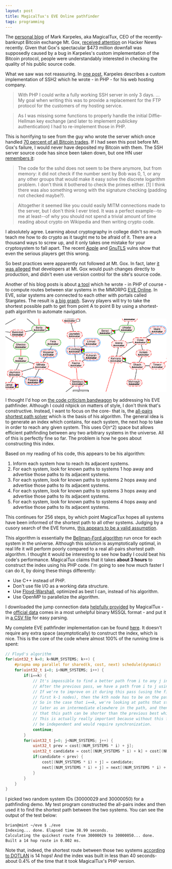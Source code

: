 ```yaml
---
layout: post
title: MagicalTux's EVE Online pathfinder
tags: programming
---
```


The [personal blog](http://blog.magicaltux.net/) of Mark Karpeles, aka MagicalTux, CEO of the recently-bankrupt Bitcoin exchange Mt. Gox, [received attention](https://news.ycombinator.com/item?id=7295932) on Hacker News recently. Given that Gox's spectacular $473 million downfall was supposedly caused by a bug in Karpeles's custom implementation of the Bitcoin protocol, people were understandably interested in checking the quality of his public source code.

What we saw was not reassuring. In [one post](http://blog.magicaltux.net/2010/06/27/php-can-do-anything-what-about-some-ssh/), Karpeles describes a custom implementation of SSH2 which he wrote - in PHP - for his web hosting company. 

> With PHP I could write a fully working SSH server in only 3 days. ... My goal when writing this was to provide a replacement for the FTP protocol for the customers of my hosting service.

> As I was missing some functions to properly handle the initial Diffie-Hellman key exchange (and later to implement publickey authentication) I had to re-implement those in PHP.

This is horrifying to see from the guy who wrote the server which once handled [70 percent of all Bitcoin trades](http://www.wired.com/wiredenterprise/2013/11/mtgox/all/). If I had seen this post before Mt. Gox's failure, I would never have deposited my Bitcoin with them. The SSH server source code has since been taken down, but one HN user [remembers it](https://news.ycombinator.com/item?id=7335178):

> The code for the sshd does not seem to be there anymore, but from memory: it did not check if the number sent by Bob was 0, 1, or any any other groups that would make it easy solve the discrete logarithm problem. I don't think it bothered to check the primes either. [1] I think there was also something wrong with the signature checking (padding not checked maybe?).

> Altogether it seemed like you could easily MITM connections made to the server, but I don't think I ever tried. It was a perfect example--to me at least--of why you should not spend a trivial amount of time reading about crypto on Wikipedia and then writing crypto code.

I absolutely agree. Learning about cryptography in college didn't so much teach me how to do crypto as it taught me to be afraid of it. There are a thousand ways to screw up, and it only takes one mistake for your cryptosystem to fall apart. The recent [Apple](https://www.imperialviolet.org/2014/02/22/applebug.html) and [GnuTLS](http://arstechnica.com/security/2014/03/critical-crypto-bug-leaves-linux-hundreds-of-apps-open-to-eavesdropping/) vulns show that even the serious players get this wrong.

So best practices were apparently not followed at Mt. Gox. In fact, later [it was alleged](http://www.wired.com/wiredenterprise/2014/03/bitcoin-exchange/) that developers at Mt. Gox would push changes directly to production, and didn't even use version control for the site's source code.

Another of his blog posts is about [a tool](http://blog.magicaltux.net/2008/11/30/eve-online-pathfinder/) which he wrote - in PHP of course - to compute routes between star systems in the MMORPG [EVE Online](https://en.wikipedia.org/wiki/Eve_Online). In EVE, solar systems are connected to each other with portals called Stargates. The result is [a big graph](http://evemaps.dotlan.net/). Savvy players will try to take the shortest possible path to get from point A to point B by using a shortest-path algorithm to automate navigation.

![Systems map in EVE Online](/images/eve-systems.png)

I thought I'd hop on [the code criticism bandwagon](https://news.ycombinator.com/item?id=7332391) by addressing his EVE pathfinder. Although I could nitpick on matters of style, I don't think that's constructive. Instead, I want to focus on the core- that is, the [all-pairs shortest path solver](https://en.wikipedia.org/wiki/Shortest_path_problem#All-pairs_shortest_paths) which is the basis of his algorithm. The general idea is to generate an index which contains, for each system, the next hop to take in order to reach any given system. This uses O(n^2) space but allows efficient pathfinding between any two arbitrary systems in the universe. All of this is perfectly fine so far. The problem is how he goes about constructing this index.

Based on my reading of his code, this appears to be his algorithm:

1. Inform each system how to reach its adjacent systems.
2. For each system, look for known paths to systems 1 hop away and advertise those paths to its adjacent systems.
3. For each system, look for known paths to systems 2 hops away and advertise those paths to its adjacent systems.
4. For each system, look for known paths to systems 3 hops away and advertise those paths to its adjacent systems.
5. For each system, look for known paths to systems 4 hops away and advertise those paths to its adjacent systems.

This continues for 256 steps, by which point MagicalTux hopes all systems have been informed of the shortest path to all other systems. Judging by a cusory search of the EVE forums, [this appears to be a valid assumption](http://oldforums.eveonline.com/?a=topic&threadID=1363890). 

This algorithm is essentially the [Bellman-Ford algorithm](https://en.wikipedia.org/wiki/Bellman%E2%80%93Ford_algorithm) run once for each system in the universe. Although this solution is asymptotically optimal, in real life it will perform poorly compared to a real all-pairs shortest path algorithm. I thought it would be interesting to see how badly I could beat his code's performance. MagicalTux claims that it takes **about 3 hours** to construct the index using his PHP code. I'm going to see how much faster I can do it, by doing these things differently:

* Use C++ instead of PHP.
* Don't use file I/O as a working data structure.
* Use [Floyd-Warshall](https://en.wikipedia.org/wiki/Floyd%E2%80%93Warshall_algorithm), optimized as best I can, instead of his algorithm.
* Use OpenMP to parallelize the algorithm.

I downloaded the jump connection data [helpfully provided](http://files.magicaltux.net/eveonline/) by MagicalTux - the [official data](http://community.eveonline.com/community/fansites/toolkit/) comes in a most unhelpful binary MSSQL format - and put it in [a CSV file](https://gist.github.com/briangordon/8fa812fecccad11e1f17) for easy parsing.

My complete EVE pathfinder implementation can be found [here](https://gist.github.com/briangordon/9330167). It doesn't require any extra space (asymptotically) to construct the index, which is nice. This is the core of the code where almost 100% of the running time is spent:

``` cpp
// Floyd's algorithm
for(uint32_t k=0; k<NUM_SYSTEMS; k++) {
    #pragma omp parallel for shared(k, cost, next) schedule(dynamic)
    for(uint32_t i=0; i<NUM_SYSTEMS; i++) {
        if(i==k) {
            // It's impossible to find a better path from i to any j in this case. Think about it:
            // After the previous pass, we have a path from i to j using the first k-1 nodes as intermediates. 
            // If we're to improve on it during this pass (using the first k nodes as intermediates instead of the 
            // first k-1 nodes), then the kth node has to be on the path somewhere. Otherwise, what has changed?
            // So in the case that i==k, we're looking at paths that start at i (which is k), then go on to use k 
            // later as an intermediate elsewhere in the path, and then finally finish at j. There's clearly no way 
            // that this path can be shorter than the previous best which didn't loop back through k.
            // This is actually really important because without this fact, the various iterations of i wouldn't 
            // be independent and would require synchronization.
            continue;
        }
        for(uint32_t j=0; j<NUM_SYSTEMS; j++) {
            uint32_t prev = cost[(NUM_SYSTEMS * i) + j];
            uint32_t candidate = cost[(NUM_SYSTEMS * i) + k] + cost[(NUM_SYSTEMS * k) + j];
            if(candidate < prev) {
                cost[(NUM_SYSTEMS * i) + j] = candidate;
                next[(NUM_SYSTEMS * i) + j] = next[(NUM_SYSTEMS * i) + k];
            }
        }
    }
}
```

I picked two random system IDs (30000029 and 30000050) for a pathfinding demo. My test program constructed the all-pairs index and then used it to find the shortest path between the two systems. You can see the output of the test below:

    brian@mint ~/eve $ ./eve 
    Indexing... done. Elapsed time 38.99 seconds.
    Calculating the quickest route from 30000029 to 30000050... done.
    Built a 14 hop route in 0.002 ms.

Note that, indeed, the shortest route between those two systems [according to DOTLAN](http://evemaps.dotlan.net/route/Lachailes:Fera) is 14 hops! And the index was built in less than 40 seconds- about 0.4% of the time that it took MagicalTux's PHP version.